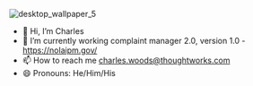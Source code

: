 
![desktop_wallpaper_5](https://github.com/CwoodsTW/CwoodsTW/assets/159830290/132defeb-fb37-48f2-ac45-837c42b5c4d0)
- 👋 Hi, I’m Charles
- 🌱 I’m currently working complaint manager 2.0, version 1.0 - https://nolaipm.gov/
- 📫 How to reach me charles.woods@thoughtworks.com
- 😄 Pronouns: He/Him/His

<!---
CwoodsTW/CwoodsTW is a ✨ special ✨ repository because its `README.md` (this file) appears on your GitHub profile.
You can click the Preview link to take a look at your changes.
--->
